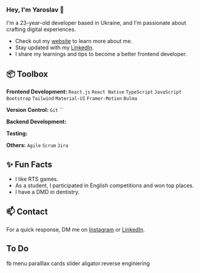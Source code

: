 ### Hey, I'm Yaroslav 👋  

I'm a 23-year-old developer based in Ukraine, and I'm passionate about crafting digital experiences. 

- Check out my [website]() to learn more about me.
- Stay updated with my [LinkedIn]().
- I share my learnings and tips to become a better frontend developer.
 
## 📦 Toolbox

**Frontend Development:** `React.js` `React Native` `TypeScript` `JavaScript` `Bootstrap` `Tailwind` `Material-UI` `Framer-Motion` `Bulma`
 
**Version Control:** `Git` ``

**Backend Development:** 

**Testing:** 

**Others:** `Agile` `Scrum` `Jira` 
 
## ✨ Fun Facts 

- I like RTS games.
- As a student, I participated in English competitions and won top places.
- I have a DMD in dentistry.

## 📫 Contact

 For a quick response, DM me on [Instagram]() or [LinkedIn](). 

## To Do

fb menu
paralllax
cards
slider
aligator.reverse enginiering
